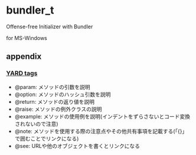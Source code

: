 # bundler_t

Offense-free Initializer with Bundler

for MS-Windows

## appendix

### [YARD tags](https://qiita.com/mattan5271/items/f8c28f475747eea69dcf#%E3%82%BF%E3%82%B0%E4%B8%80%E8%A6%A7)

* @param: メソッドの引数を説明
* @option: メソッドのハッシュ引数を説明
* @return: メソッドの返り値を説明
* @raise: メソッドの例外クラスの説明
* @example: メソッドの使用例を説明(インデントをずらさないとコード変換されないので注意)
* @note: メソッドを使用する際の注意点やその他共有事項を記載する(「{}」で囲むことでリンクになる)
* @see: URLや他のオブジェクトを書くとリンクになる


